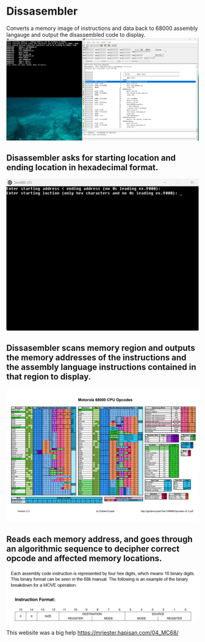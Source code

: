 # Dissasembler
Converts a memory image of instructions and data back to 68000 assembly langauge and output the disassembled code to display. 
<img src="./disassemblerPhotos/pic3.svg">

## Disassembler asks for starting location and ending location in hexadecimal format. 
<img src="./disassemblerPhotos/pic2.svg">

## Dissasembler scans memory region and outputs the memory addresses of the instructions and the assembly language instructions contained in that region to display. 
<img src="./disassemblerPhotos/opcode.svg">

## Reads each memory address, and goes through an algorithmic sequence to decipher correct opcode and affected memory locations.
<img src="./disassemblerPhotos/pic4.svg">








This website was a big help https://mrjester.hapisan.com/04_MC68/


